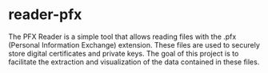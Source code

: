 # reader-pfx
The PFX Reader is a simple tool that allows reading files with the .pfx (Personal Information Exchange) extension. These files are used to securely store digital certificates and private keys. The goal of this project is to facilitate the extraction and visualization of the data contained in these files.
